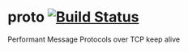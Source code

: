 # proto [![Build Status](https://travis-ci.org/johnmcconnell/proto.svg?branch=master)](https://travis-ci.org/johnmcconnell/proto)
Performant Message Protocols over TCP keep alive
